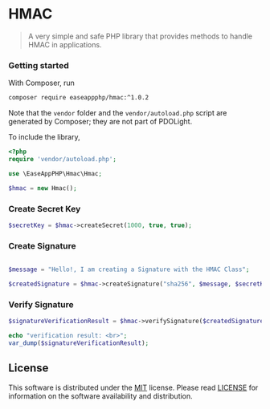 # HMAC
> A very simple and safe PHP library that provides methods to handle HMAC in applications.


### Getting started
With Composer, run

```sh
composer require easeappphp/hmac:^1.0.2
```

Note that the `vendor` folder and the `vendor/autoload.php` script are generated by Composer; they are not part of PDOLight.

To include the library,

```php
<?php
require 'vendor/autoload.php';

use \EaseAppPHP\Hmac\Hmac;

$hmac = new Hmac();

```

### Create Secret Key

```php
$secretKey = $hmac->createSecret(1000, true, true);
```

### Create Signature

```php

$message = "Hello!, I am creating a Signature with the HMAC Class";

$createdSignature = $hmac->createSignature("sha256", $message, $secretKey, true, true);
```

### Verify Signature

```php
$signatureVerificationResult = $hmac->verifySignature($createdSignature, $userSuppliedSignature);

echo "verification result: <br>";
var_dump($signatureVerificationResult);
```

## License
This software is distributed under the [MIT](https://opensource.org/licenses/MIT) license. Please read [LICENSE](https://github.com/easeappphp/PDOLight/blob/main/LICENSE) for information on the software availability and distribution.
